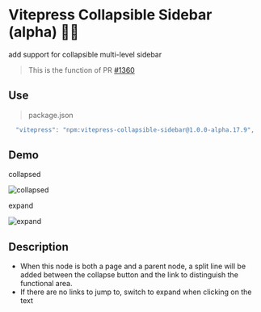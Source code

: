 # Vitepress Collapsible Sidebar (alpha) 📝💨

add support for collapsible multi-level sidebar

> This is the function of PR [#1360](https://github.com/vuejs/vitepress/issues/1360)

## Use

> package.json

```ts
  "vitepress": "npm:vitepress-collapsible-sidebar@1.0.0-alpha.17.9",
```

## Demo

collapsed

![collapsed](https://user-images.githubusercontent.com/19204772/190911974-b25d7e93-6b47-4062-98ae-23cfa303229e.png)

expand

![expand](https://user-images.githubusercontent.com/19204772/190912002-bffe8eb3-7f6a-47ae-9289-42cfad958bac.png)

## Description

- When this node is both a page and a parent node, a split line will be added between the collapse button and the link to distinguish the functional area.
- If there are no links to jump to, switch to expand when clicking on the text
